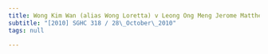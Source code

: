 ```yaml
---
title: Wong Kim Wan (alias Wong Loretta) v Leong Ong Meng Jerome Matthew and another
subtitle: "[2010] SGHC 318 / 28\_October\_2010"
tags: null

---
```


